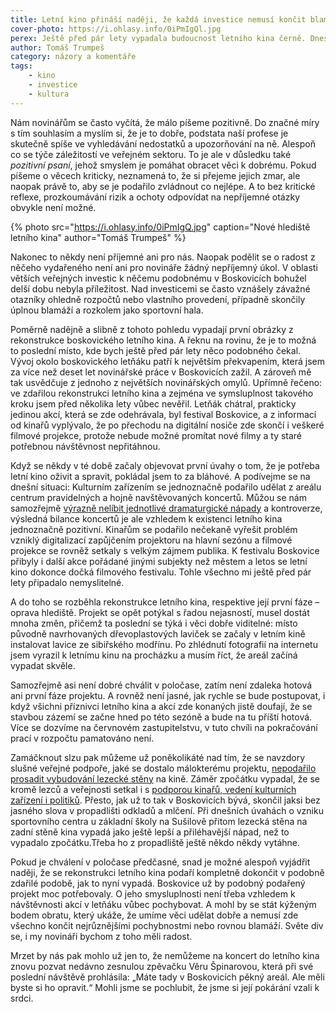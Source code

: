 ```yaml
---
title: Letní kino přináší naději, že každá investice nemusí končit blamáží
cover-photo: https://i.ohlasy.info/0iPmIgQl.jpg
perex: Ještě před pár lety vypadala budoucnost letního kina černě. Dnes by se mohla stát příkladem zdařilé a smysluplné investice.
author: Tomáš Trumpeš
category: názory a komentáře
tags:
    - kino
    - investice
    - kultura
---
```


Nám novinářům se často vyčítá, že málo píšeme pozitivně. Do značné míry s tím souhlasím a myslím si, že je to dobře, podstata naší profese je skutečně spíše ve vyhledávání nedostatků a upozorňování na ně. Alespoň co se týče záležitostí ve veřejném sektoru. To je ale v důsledku také *pozitivní psaní*, jehož smyslem je pomáhat obracet věci k dobrému. Pokud píšeme o věcech kriticky, neznamená to, že si přejeme jejich zmar, ale naopak právě to, aby se je podařilo zvládnout co nejlépe. A to bez kritické reflexe, prozkoumávání rizik a ochoty odpovídat na nepříjemné otázky obvykle není možné.

{% photo src="https://i.ohlasy.info/0iPmIgQ.jpg" caption="Nové hlediště letního kina" author="Tomáš Trumpeš" %}

Nakonec to někdy není příjemné ani pro nás. Naopak podělit se o radost z něčeho vydařeného není ani pro novináře žádný nepříjemný úkol. V oblasti větších veřejných investic k něčemu podobnému v Boskovicích bohužel delší dobu nebyla příležitost. Nad investicemi se často vznášely závažné otazníky ohledně rozpočtů nebo vlastního provedení, případně skončily úplnou blamáží a rozkolem jako sportovní hala.

Poměrně nadějně a slibně z tohoto pohledu vypadají první obrázky z rekonstrukce boskovického letního kina. A řeknu na rovinu, že je to možná to poslední místo, kde bych ještě před pár lety něco podobného čekal. Vývoj okolo boskovického letňáku patří k největším překvapením, která jsem za více než deset let novinářské práce v Boskovicích zažil. A zároveň mě tak usvědčuje z jednoho z největších novinářských omylů. Upřímně řečeno: ve zdařilou rekonstrukci letního kina a zejména ve symsluplnost takového kroku jsem před několika lety vůbec nevěřil. Letňák chátral, prakticky jedinou akcí, která se zde odehrávala, byl festival Boskovice, a z informací od kinařů vyplývalo, že po přechodu na digitální nosiče zde skončí i veškeré filmové projekce, protože nebude možné promítat nové filmy a ty staré potřebnou návštěvnost nepřitáhnou.

Když se někdy v té době začaly objevovat první úvahy o tom, že je potřeba letní kino oživit a spravit, pokládal jsem to za bláhové. A podívejme se na dnešní situaci: Kulturním zařízením se jednoznačně podařilo udělat z areálu centrum pravidelných a hojně navštěvovaných koncertů. Můžou se nám samozřejmě [výrazně nelíbit jednotlivé dramaturgické nápady](http://www.ohlasy.info/clanky/2015/04/michal-david-za-hranici.html) a kontroverze, výsledná bilance koncertů je ale vzhledem k existenci letního kina jednoznačně pozitivní. Kinařům se podařilo nečekaně vyřešit problém vzniklý digitalizací zapůjčením projektoru na hlavní sezónu a filmové projekce se rovněž setkaly s velkým zájmem publika. K festivalu Boskovice přibyly i další akce pořádané jinými subjekty než městem a letos se letní kino dokonce dočká filmového festivalu. Tohle všechno mi ještě před pár lety připadalo nemyslitelné.

A do toho se rozběhla rekonstrukce letního kina, respektive její první fáze – oprava hlediště. Projekt se opět potýkal s řadou nejasností, musel dostát mnoha změn, přičemž ta poslední se týká i věci dobře viditelné: místo původně navrhovaných dřevoplastových laviček se začaly v letním kině instalovat lavice ze sibiřského modřínu. Po zhlédnutí fotografií na internetu jsem vyrazil k letnímu kinu na procházku a musím říct, že areál začíná vypadat skvěle.

Samozřejmě asi není dobré chválit v poločase, zatím není zdaleka hotová ani první fáze projektu. A rovněž není jasné, jak rychle se bude postupovat, i když všichni příznivci letního kina a akcí zde konaných jistě doufají, že se stavbou zázemí se začne hned po této sezóně a bude na tu příští hotová. Více se dozvíme na červnovém zastupitelstvu, v tuto chvíli na pokračování prací v rozpočtu pamatováno není.

Zamáčknout slzu pak můžeme už poněkolikáté nad tím, že se navzdory slušné veřejné podpoře, jaké se dostalo málokterému projektu, [nepodařilo prosadit vybudování lezecké stěny](http://www.ohlasy.info/clanky/2016/03/stena-nebude.html) na kině. Záměr zpočátku vypadal, že se kromě lezců a veřejnosti setkal i s [podporou kinařů, vedení kulturních zařízení i politiků](http://www.ohlasy.info/clanky/2015/08/anketa-stena.html). Přesto, jak už to tak v Boskovicích bývá, skončil jaksi bez jasného slova v propadlišti odkladů a mlčení. Při dnešních úvahách o vzniku sportovního centra u základní školy na Sušilově přitom lezecká stěna na zadní stěně kina vypadá jako ještě lepší a přiléhavější nápad, než to vypadalo zpočátku.Třeba ho z propadliště ještě někdo někdy vytáhne.

Pokud je chválení v poločase předčasné, snad je možné alespoň vyjádřit naději, že se rekonstrukci letního kina podaří kompletně dokončit v podobně zdařilé podobě, jak to nyní vypadá. Boskovice už by podobný podařený projekt moc potřebovaly. O jeho smysluplnosti není třeba vzhledem k návštěvnosti akcí v letňáku vůbec pochybovat. A mohl by se stát kýženým bodem obratu, který ukáže, že umíme věci udělat dobře a nemusí zde všechno končit nejrůznějšími pochybnostmi nebo rovnou blamáží. Světe div se, i my novináři bychom z toho měli radost.

Mrzet by nás pak mohlo už jen to, že nemůžeme na koncert do letního kina znovu pozvat nedávno zesnulou zpěvačku Věru Špinarovou, která při své poslední návštěvě prohlásila: „Máte tady v Boskovicích pěkný areál. Ale měli byste si ho opravit.“ Mohli jsme se pochlubit, že jsme si její pokárání vzali k srdci.
